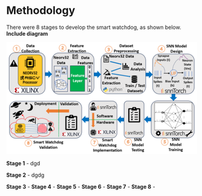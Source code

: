 # Methodology

There were 8 stages to develop the smart watchdog, as shown below. **Include diagram**

![Poster preview](Images/Methodology.png)

**Stage 1** - dgd

**Stage 2** - dgdg

**Stage 3** - 
**Stage 4** - 
**Stage 5** - 
**Stage 6** - 
**Stage 7** - 
**Stage 8** - 

